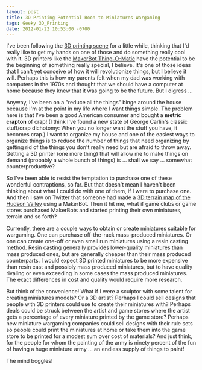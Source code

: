 ```yaml
---
layout: post
title: 3D Printing Potential Boon to Miniatures Wargaming
tags: Geeky 3D_Printing
date: 2012-01-22 10:53:00 -0700
---
```


I've been following the [3D printing scene](http://www.youtube.com/watch?v=oyZxzkd-Jsk&feature=youtu.be) for a little while, thinking that I'd really like to get my hands on one of those and do something really cool with it.  3D printers like the [MakerBot Thing-O-Matic](http://store.makerbot.com/3d-printers.html) have the potential to be the beginning of something really special, I believe.  It's one of those ideas that I can't yet conceive of how it will revolutionize things, but I believe it will.  Perhaps this is how my parents felt when my dad was working with computers in the 1970s and thought that we should have a computer at home because they knew that it was going to be the future.  But I digress ...

Anyway, I've been on a "reduce all the things" binge around the house because I'm at the point in my life where I want things simple.  The problem here is that I've been a good American consumer and bought a **metric crapton** of crap!  (I think I've found a new state of George Carlin's classic stuff/crap dichotomy: When you no longer want the stuff you have, it becomes crap.)  I want to organize my house and one of the easiest ways to organize things is to reduce the number of things that need organizing by getting rid of the things you don't really need but are afraid to throw away.  Getting a 3D printer (one more thing) that will allow me to make things on demand (probably a whole bunch of things) is ... shall we say ... somewhat counterproductive?

So I've been able to resist the temptation to purchase one of these wonderful contraptions, so far.  But that doesn't mean I haven't been thinking about what I could do with one of them, if I were to purchase one.  And then I saw on Twitter that someone had made a [3D terrain map of the Hudson Valley](https://twitter.com/hirmes/status/160900821435944960) using a MakerBot.  Then it hit me, what if game clubs or game stores purchased MakerBots and started printing their own miniatures, terrain and so forth?

Currently, there are a couple ways to obtain or create miniatures suitable for wargaming.  One can purchase off-the-rack mass-produced miniatures.  Or one can create one-off or even small run miniatures using a resin casting method.  Resin casting generally provides lower-quality miniatures than mass produced ones, but are generally cheaper than their mass produced counterparts.  I would expect 3D printed miniatures to be more expensive than resin cast and possibly mass produced miniatures, but to have quality rivaling or even exceeding in some cases the mass produced miniatures.  The exact differences in cost and quality would require more research.

But think of the convenience!  What if I were a sculptor with some talent for creating miniatures models?  Or a 3D artist?  Perhaps I could sell designs that people with 3D printers could use to create their miniatures with?  Perhaps deals could be struck between the artist and game stores where the artist gets a percentage of every miniature printed by the game store?  Perhaps new miniature wargaming companies could sell designs with their rule sets so people could print the miniatures at home or take them into the game store to be printed for a modest sum over cost of materials?  And just think, for the people for whom the painting of the army is ninety percent of the fun of having a huge miniature army ... an endless supply of things to paint!

The mind boggles!
